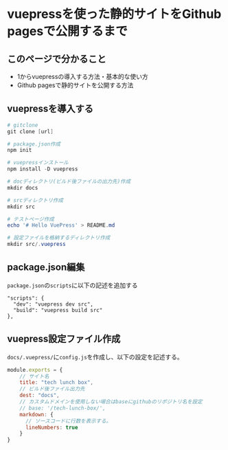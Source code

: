 # vuepressを使った静的サイトをGithub pagesで公開するまで

## このページで分かること
- 1からvuepressの導入する方法・基本的な使い方
- Github pagesで静的サイトを公開する方法

## vuepressを導入する
```powershell
# gitclone
git clone [url]

# package.json作成
npm init

# vuepressインストール
npm install -D vuepress

# docディレクトリ(ビルド後ファイルの出力先)作成
mkdir docs

# srcディレクトリ作成
mkdir src

# テストページ作成
echo '# Hello VuePress' > README.md

# 設定ファイルを格納するディレクトリ作成
mkdir src/.vuepress
```

## package.json編集
`package.json`の`scripts`に以下の記述を追加する
```
"scripts": {
  "dev": "vuepress dev src",
  "build": "vuepress build src"
},
```


## vuepress設定ファイル作成
`docs/.vuepress/`に`config.js`を作成し、以下の設定を記述する。
```js
module.exports = {
    // サイト名
    title: "tech lunch box",
    // ビルド後ファイル出力先
    dest: "docs",
    // カスタムドメインを使用しない場合はbaseにgithubのリポジトリ名を設定
    // base: '/tech-lunch-box/',
    markdown: {
      // ソースコードに行数を表示する。
      lineNumbers: true
    }
}
```